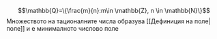 $$\mathbb{Q}=\{\frac{m}{n}:m\in \mathbb{Z}, n \in \mathbb{N}\}$$
Множеството на тационалните числа образува [[Дефиниция на поле|поле]] и е минималното числово поле